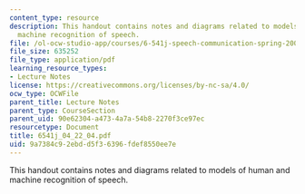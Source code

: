 ```yaml
---
content_type: resource
description: This handout contains notes and diagrams related to models of human and
  machine recognition of speech.
file: /ol-ocw-studio-app/courses/6-541j-speech-communication-spring-2004/9a7384c92ebdd5f36396fdef8550ee7e_6541j_04_22_04.pdf
file_size: 635252
file_type: application/pdf
learning_resource_types:
- Lecture Notes
license: https://creativecommons.org/licenses/by-nc-sa/4.0/
ocw_type: OCWFile
parent_title: Lecture Notes
parent_type: CourseSection
parent_uid: 90e62304-a473-4a7a-54b8-2270f3ce97ec
resourcetype: Document
title: 6541j_04_22_04.pdf
uid: 9a7384c9-2ebd-d5f3-6396-fdef8550ee7e
---
```

This handout contains notes and diagrams related to models of human and machine recognition of speech.
